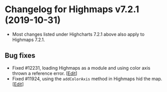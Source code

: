 # Changelog for Highmaps v7.2.1 (2019-10-31)

- Most changes listed under Highcharts 7.2.1 above also apply to Highmaps 7.2.1.

## Bug fixes
- Fixed #12231, loading Highmaps as a module and using color axis thrown a reference error. [<a href="https://github.com/highcharts/highcharts/pull/12255">Edit</a>]
- Fixed #11924, using the `addColorAxis` method in Highmaps hid the map. [<a href="https://github.com/highcharts/highcharts/pull/11950">Edit</a>]
